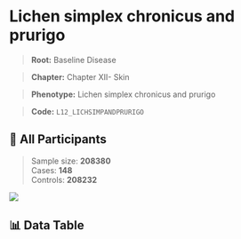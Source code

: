 # Lichen simplex chronicus and prurigo

> **Root:** Baseline Disease  

> **Chapter:** Chapter XII- Skin  

> **Phenotype:** Lichen simplex chronicus and prurigo  

> **Code:** `L12_LICHSIMPANDPRURIGO`

## 🧪 All Participants  
> Sample size: **208380**  
> Cases: **148**  
> Controls: **208232**
<img src="/Sensitive/Figures/ALL/Incidence/L12_LICHSIMPANDPRURIGO.png"/>

## 📊 Data Table
<CsvTableMRF src="/Sensitive/Data/ALL/Incidence/COX_L12_LICHSIMPANDPRURIGO.csv"/>

